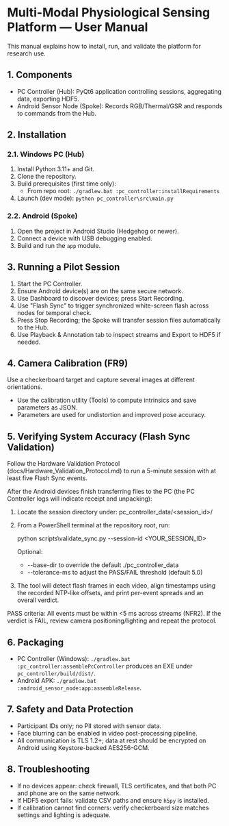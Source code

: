 # Multi-Modal Physiological Sensing Platform — User Manual

This manual explains how to install, run, and validate the platform for research use.

## 1. Components
- PC Controller (Hub): PyQt6 application controlling sessions, aggregating data, exporting HDF5.
- Android Sensor Node (Spoke): Records RGB/Thermal/GSR and responds to commands from the Hub.

## 2. Installation
### 2.1. Windows PC (Hub)
1. Install Python 3.11+ and Git.
2. Clone the repository.
3. Build prerequisites (first time only):
   - From repo root: `./gradlew.bat :pc_controller:installRequirements`
4. Launch (dev mode): `python pc_controller\src\main.py`

### 2.2. Android (Spoke)
1. Open the project in Android Studio (Hedgehog or newer).
2. Connect a device with USB debugging enabled.
3. Build and run the `app` module.

## 3. Running a Pilot Session
1. Start the PC Controller.
2. Ensure Android device(s) are on the same secure network.
3. Use Dashboard to discover devices; press Start Recording.
4. Use "Flash Sync" to trigger synchronized white-screen flash across nodes for temporal check.
5. Press Stop Recording; the Spoke will transfer session files automatically to the Hub.
6. Use Playback & Annotation tab to inspect streams and Export to HDF5 if needed.

## 4. Camera Calibration (FR9)
Use a checkerboard target and capture several images at different orientations.
- Use the calibration utility (Tools) to compute intrinsics and save parameters as JSON.
- Parameters are used for undistortion and improved pose accuracy.

## 5. Verifying System Accuracy (Flash Sync Validation)
Follow the Hardware Validation Protocol (docs/Hardware_Validation_Protocol.md) to run a 5-minute session with at least five Flash Sync events.

After the Android devices finish transferring files to the PC (the PC Controller logs will indicate receipt and unpacking):

1. Locate the session directory under: pc_controller_data/<session_id>/
2. From a PowerShell terminal at the repository root, run:
   
   python scripts\validate_sync.py --session-id <YOUR_SESSION_ID>
   
   Optional:
   - --base-dir <path> to override the default ./pc_controller_data
   - --tolerance-ms <float> to adjust the PASS/FAIL threshold (default 5.0)
3. The tool will detect flash frames in each video, align timestamps using the recorded NTP-like offsets, and print per-event spreads and an overall verdict.

PASS criteria: All events must be within <5 ms across streams (NFR2). If the verdict is FAIL, review camera positioning/lighting and repeat the protocol.

## 6. Packaging
- PC Controller (Windows): `./gradlew.bat :pc_controller:assemblePcController` produces an EXE under `pc_controller/build/dist/`.
- Android APK: `./gradlew.bat :android_sensor_node:app:assembleRelease`.

## 7. Safety and Data Protection
- Participant IDs only; no PII stored with sensor data.
- Face blurring can be enabled in video post-processing pipeline.
- All communication is TLS 1.2+; data at rest should be encrypted on Android using Keystore-backed AES256-GCM.

## 8. Troubleshooting
- If no devices appear: check firewall, TLS certificates, and that both PC and phone are on the same network.
- If HDF5 export fails: validate CSV paths and ensure `h5py` is installed.
- If calibration cannot find corners: verify checkerboard size matches settings and lighting is adequate.
